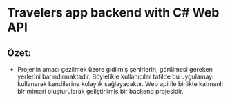 # Travelers app backend with C# Web API

## Özet:
- Projenin amacı gezilmek üzere gidilmiş şehirlerin, görülmesi gereken yerlerini barındırmaktadır. Böylelikle kullanıcılar tatilde bu uygulamayı kullanarak kendilerine kolaylık sağlayacaktır. Web api ile birlikte katmanlı bir mimari oluşturularak geliştirilmiş bir backend projesidir. 
